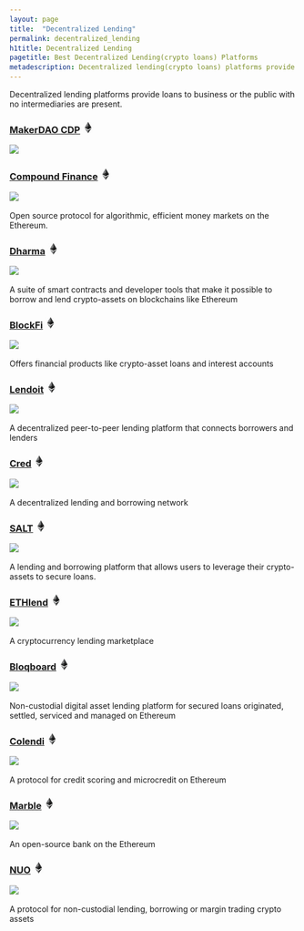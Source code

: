 ```yaml
---
layout: page
title:  "Decentralized Lending"
permalink: decentralized_lending
h1title: Decentralized Lending
pagetitle: Best Decentralized Lending(crypto loans) Platforms
metadescription: Decentralized lending(crypto loans) platforms provide loans to business or the public with no intermediaries are present.
---
```

Decentralized lending platforms provide loans to business or the public with no intermediaries are present.

### [MakerDAO CDP](https://cdp.makerdao.com/) ![](/images/ether.png)

![](//image.thum.io/get/width/500/crop/600/https://cdp.makerdao.com/)

### [Compound Finance](https://compound.finance/) ![](/images/ether.png)

![](//image.thum.io/get/width/500/crop/600/https://compound.finance/)

Open source protocol for algorithmic, efficient money markets on the Ethereum.

### [Dharma](https://dharma.io/) ![](/images/ether.png)

![](//image.thum.io/get/width/500/crop/600/https://dharma.io/)

A suite of smart contracts and developer tools that make it possible to borrow and lend crypto-assets on blockchains like Ethereum

### [BlockFi](https://blockfi.com/) ![](/images/ether.png)

![](//image.thum.io/get/width/500/crop/600/https://blockfi.com/)

Offers financial products like crypto-asset loans and interest accounts

### [Lendoit](https://lendoit.com/) ![](/images/ether.png)

![](//image.thum.io/get/width/500/crop/600/https://lendoit.com/)

A decentralized peer-to-peer lending platform that connects borrowers and lenders

### [Cred](https://www.mycred.io/) ![](/images/ether.png)

![](//image.thum.io/get/width/500/crop/600/https://www.mycred.io/)

A decentralized lending and borrowing network

### [SALT](https://saltlending.com/) ![](/images/ether.png)

![](//image.thum.io/get/width/500/crop/600/https://saltlending.com/)

A lending and borrowing platform that allows users to leverage their crypto-assets to secure loans.

### [ETHlend](https://ethlend.io/) ![](/images/ether.png)

![](//image.thum.io/get/width/500/crop/600/https://ethlend.io/)

A cryptocurrency lending marketplace

### [Bloqboard](https://bloqboard.com/) ![](/images/ether.png)

![](//image.thum.io/get/width/500/crop/600/https://bloqboard.com/)

Non-custodial digital asset lending platform for secured loans originated, settled, serviced and managed on Ethereum

### [Colendi](https://www.colendi.com/) ![](/images/ether.png)

![](//image.thum.io/get/width/500/crop/600/https://www.colendi.com/)

A protocol for credit scoring and microcredit on Ethereum

### [Marble](https://marble.org/) ![](/images/ether.png)

![](//image.thum.io/get/width/500/crop/600/https://marble.org/)

An open-source bank on the Ethereum

### [NUO](https://www.nuo.network/) ![](/images/ether.png)

![](//image.thum.io/get/width/500/crop/600/https://www.nuo.network/)

A protocol for non-custodial lending, borrowing or margin trading crypto assets
